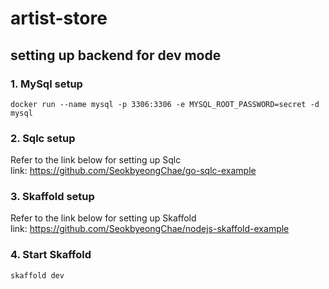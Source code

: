 # artist-store 

## setting up backend for dev mode

### 1. MySql setup
```
docker run --name mysql -p 3306:3306 -e MYSQL_ROOT_PASSWORD=secret -d mysql
```

### 2. Sqlc setup
Refer to the link below for setting up Sqlc  
link: https://github.com/SeokbyeongChae/go-sqlc-example

### 3. Skaffold setup
Refer to the link below for setting up Skaffold  
link: https://github.com/SeokbyeongChae/nodejs-skaffold-example

### 4. Start Skaffold
```
skaffold dev
```
